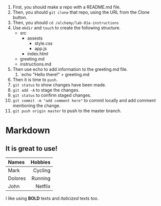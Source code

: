 1) First, you should make a repo with a README.md file.
1) Then, you should `git clone` that repo, using the URL from the Clone button.
1) Then, you should `cd /alchemy/lab-01a-instructions`
1) Use `mkdir` and `touch` to create the following structure. 
    - src
        - assests
            - style.css
            - app.js
        - index.html
    - greeting.md
    - instructions.md
1) Then use echo to add information to the greeting.md file.
    1) `echo "Hello there!" > greeting.md
1) Then it is time to `push`. 
1) `git status` to show changes have been made.
1) `git add -A` to stage the changes.
1) `git status` to confirm staged changes.
1) `git commit -m "add comment here"` to commit locally and add comment mentioning the change. 
1) `git push origin master` to push to the master branch. 

# Markdown 
## It is great to use!
Names | Hobbies
:--|--:
Mark | Cycling
Dolores | Running
John | Netflix 

I like using **BOLD** texts and _italicized_ texts too. 